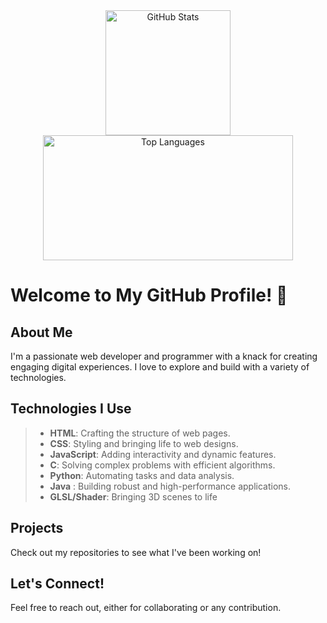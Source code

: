 <div align="center">
  <img src="https://github-readme-stats.vercel.app/api?username=Ivyson&show_icons=true&theme=blue-green&count-private=true" alt="GitHub Stats" widht="400" height="200"/>
  <img src="https://github-readme-stats.vercel.app/api/top-langs/?username=Ivyson&layout=compact&theme=tokyonight&count-private=true&langs_count=10" alt="Top Languages" width="400" height="200" />
</div>





# Welcome to My GitHub Profile! 👋

## About Me
I'm a passionate web developer and programmer with a knack for creating engaging digital experiences. I love to explore and build with a variety of technologies.

## Technologies I Use
> - **HTML**: Crafting the structure of web pages.
> - **CSS**: Styling and bringing life to web designs.
> - **JavaScript**: Adding interactivity and dynamic features.
> - **C**: Solving complex problems with efficient algorithms.
> - **Python**: Automating tasks and data analysis.
> - **Java** : Building robust and high-performance applications.
> - **GLSL/Shader**: Bringing 3D scenes to life

## Projects
Check out my repositories to see what I've been working on!

## Let's Connect!
Feel free to reach out, either for collaborating or any contribution. 
